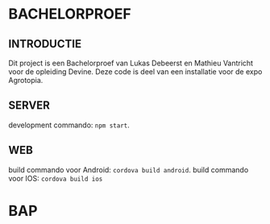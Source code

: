 # BACHELORPROEF

## INTRODUCTIE
Dit project is een Bachelorproef van Lukas Debeerst en Mathieu Vantricht voor de opleiding Devine. Deze code is deel van een installatie voor de expo Agrotopia. 

## SERVER

development commando: `npm start`.

## WEB

build commando voor Android: `cordova build android`.
build commando voor IOS: `cordova build ios`


# BAP
